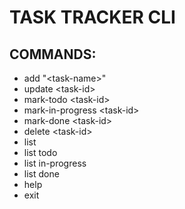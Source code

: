 # TASK TRACKER CLI

## COMMANDS:
* add "\<task-name\>"
* update \<task-id\>
* mark-todo \<task-id\>
* mark-in-progress \<task-id\>
* mark-done \<task-id\>
* delete \<task-id\>
* list
* list todo
* list in-progress
* list done
* help
* exit
